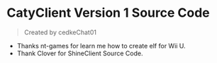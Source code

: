 # CatyClient Version 1 Source Code
> Created by cedkeChat01

- Thanks nt-games for learn me how to create elf for Wii U.
- Thank Clover for ShineClient Source Code.
